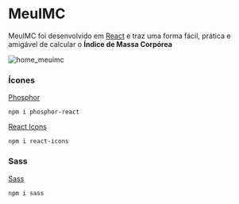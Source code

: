 # MeuIMC
MeuIMC foi desenvolvido em [React](https://pt-br.reactjs.org/) e traz uma forma fácil, prática e amigável de calcular o **Índice de Massa Corpórea**

![home_meuimc](https://user-images.githubusercontent.com/109834646/183276121-4a7a75db-0205-4578-a32c-03b9d9443b0e.png)


### Ícones
[Phosphor](https://phosphoricons.com/)

    npm i phosphor-react
    

[React Icons](https://react-icons.github.io/react-icons/)

    npm i react-icons
### Sass
[Sass](https://www.npmjs.com/package/sass)

    npm i sass


